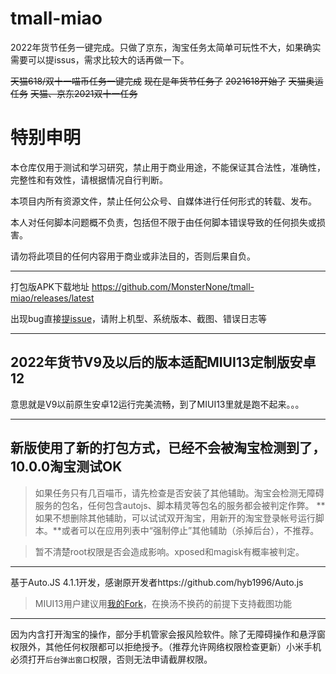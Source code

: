 # tmall-miao
2022年货节任务一键完成。只做了京东，淘宝任务太简单可玩性不大，如果确实需要可以提issus，需求比较大的话再做一下。

~~天猫618/双十一喵币任务一键完成~~ ~~现在是年货节任务了~~ ~~2021618开始了~~ ~~天猫奥运任务~~ ~~天猫、京东2021双十一任务~~

# 特别申明

本仓库仅用于测试和学习研究，禁止用于商业用途，不能保证其合法性，准确性，完整性和有效性，请根据情况自行判断。

本项目内所有资源文件，禁止任何公众号、自媒体进行任何形式的转载、发布。

本人对任何脚本问题概不负责，包括但不限于由任何脚本错误导致的任何损失或损害。

请勿将此项目的任何内容用于商业或非法目的，否则后果自负。

---

打包版APK下载地址 https://github.com/MonsterNone/tmall-miao/releases/latest

出现bug直接[提issue](https://github.com/MonsterNone/tmall-miao/issues)，请附上机型、系统版本、截图、错误日志等

---

## 2022年货节V9及以后的版本适配MIUI13定制版安卓12

意思就是V9以前原生安卓12运行完美流畅，到了MIUI13里就是跑不起来。。。

---

## 新版使用了新的打包方式，已经不会被淘宝检测到了，10.0.0淘宝测试OK

> 如果任务只有几百喵币，请先检查是否安装了其他辅助。淘宝会检测无障碍服务的包名，任何包含autojs、脚本精灵等包名的服务都会被判定作弊。
> **如果不想删除其他辅助，可以试试双开淘宝，用新开的淘宝登录帐号运行脚本。**或者可以在应用列表中“强制停止”其他辅助（杀掉后台），不推荐。

> 暂不清楚root权限是否会造成影响。xposed和magisk有概率被判定。

---

基于Auto.JS 4.1.1开发，感谢原开发者https://github.com/hyb1996/Auto.js

> MIUI13用户建议用[我的Fork](https://github.com/MonsterNone/Auto.js/release/latest)，在换汤不换药的前提下支持截图功能

---

因为内含打开淘宝的操作，部分手机管家会报风险软件。除了无障碍操作和悬浮窗权限外，其他任何权限都可以拒绝授予。（推荐允许网络权限检查更新）小米手机必须打开`后台弹出窗口`权限，否则无法申请截屏权限。
